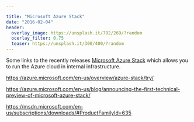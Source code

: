 ```yaml
---

title: "Microsoft Azure Stack"
date: "2016-02-04"
header:
  overlay_image: https://unsplash.it/792/269/?random
  ocerlay_filter: 0.75
  teaser: https://unsplash.it/300/400/?random
---
```

Some links to the recently releases [Microsoft Azure Stack](https://azure.microsoft.com/en-us/overview/azure-stack/) which allows you to run the Azure cloud in internal infrastructure.

https://azure.microsoft.com/en-us/overview/azure-stack/try/

https://azure.microsoft.com/en-us/blog/announcing-the-first-technical-preview-of-microsoft-azure-stack/

https://msdn.microsoft.com/en-us/subscriptions/downloads/#ProductFamilyId=635
